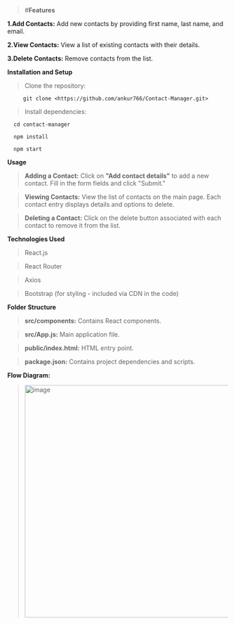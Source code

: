 > #**Features**

**1.Add Contacts:** Add new contacts by providing first name, last name, and email.

**2.View Contacts:** View a list of existing contacts with their details.

**3.Delete Contacts:** Remove contacts from the list.

**Installation and Setup**
> Clone the repository:
> 
         git clone <https://github.com/ankur766/Contact-Manager.git>
         
> Install dependencies:

      cd contact-manager
   
      npm install
      
      npm start
 **Usage**
  
> **Adding a Contact:** Click on **"Add contact details"** to add a new contact. Fill in the form fields and click "Submit."

> **Viewing Contacts:** View the list of contacts on the main page. Each contact entry displays details and options to delete.

> **Deleting a Contact:** Click on the delete button associated with each contact to remove it from the list.

**Technologies Used**

> React.js

> React Router

> Axios

> Bootstrap (for styling - included via CDN in the code)

**Folder Structure**

> **src/components:** Contains React components.

> **src/App.js:** Main application file.

> **public/index.html:** HTML entry point.

> **package.json:** Contains project dependencies and scripts.

**Flow  Diagram:**
> <img width="529" alt="image" src="https://github.com/ankur766/Contact-Manager/assets/106395652/137376fd-4a2a-4efa-8309-299ec81d3dd8">


